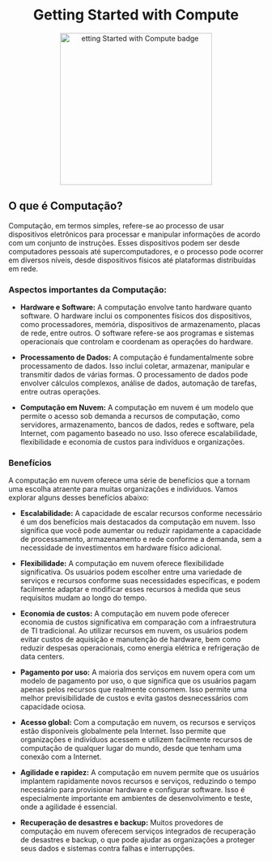 <h1 align=center> Getting Started with Compute </h1>

<div align=center>
    <img width=300px src="https://images.credly.com/images/9358115e-ead7-47c2-91e2-165b6a650a1b/image.png" alt="etting Started with Compute badge">
</div>

## O que é Computação?

Computação, em termos simples, refere-se ao processo de usar dispositivos eletrônicos para processar e manipular informações de acordo com um conjunto de instruções. Esses dispositivos podem ser desde computadores pessoais até supercomputadores, e o processo pode ocorrer em diversos níveis, desde dispositivos físicos até plataformas distribuídas em rede.

### Aspectos importantes da Computação:

- **Hardware e Software:** A computação envolve tanto hardware quanto software. O hardware inclui os componentes físicos dos dispositivos, como processadores, memória, dispositivos de armazenamento, placas de rede, entre outros. O software refere-se aos programas e sistemas operacionais que controlam e coordenam as operações do hardware.

- **Processamento de Dados:** A computação é fundamentalmente sobre processamento de dados. Isso inclui coletar, armazenar, manipular e transmitir dados de várias formas. O processamento de dados pode envolver cálculos complexos, análise de dados, automação de tarefas, entre outras operações.

- **Computação em Nuvem:** A computação em nuvem é um modelo que permite o acesso sob demanda a recursos de computação, como servidores, armazenamento, bancos de dados, redes e software, pela Internet, com pagamento baseado no uso. Isso oferece escalabilidade, flexibilidade e economia de custos para indivíduos e organizações.

### Benefícios

A computação em nuvem oferece uma série de benefícios que a tornam uma escolha atraente para muitas organizações e indivíduos. Vamos explorar alguns desses benefícios abaixo:

- **Escalabilidade:** A capacidade de escalar recursos conforme necessário é um dos benefícios mais destacados da computação em nuvem. Isso significa que você pode aumentar ou reduzir rapidamente a capacidade de processamento, armazenamento e rede conforme a demanda, sem a necessidade de investimentos em hardware físico adicional.

- **Flexibilidade:** A computação em nuvem oferece flexibilidade significativa. Os usuários podem escolher entre uma variedade de serviços e recursos conforme suas necessidades específicas, e podem facilmente adaptar e modificar esses recursos à medida que seus requisitos mudam ao longo do tempo.

- **Economia de custos:** A computação em nuvem pode oferecer economia de custos significativa em comparação com a infraestrutura de TI tradicional. Ao utilizar recursos em nuvem, os usuários podem evitar custos de aquisição e manutenção de hardware, bem como reduzir despesas operacionais, como energia elétrica e refrigeração de data centers.

- **Pagamento por uso:** A maioria dos serviços em nuvem opera com um modelo de pagamento por uso, o que significa que os usuários pagam apenas pelos recursos que realmente consomem. Isso permite uma melhor previsibilidade de custos e evita gastos desnecessários com capacidade ociosa.

- **Acesso global:** Com a computação em nuvem, os recursos e serviços estão disponíveis globalmente pela Internet. Isso permite que organizações e indivíduos acessem e utilizem facilmente recursos de computação de qualquer lugar do mundo, desde que tenham uma conexão com a Internet.

- **Agilidade e rapidez:** A computação em nuvem permite que os usuários implantem rapidamente novos recursos e serviços, reduzindo o tempo necessário para provisionar hardware e configurar software. Isso é especialmente importante em ambientes de desenvolvimento e teste, onde a agilidade é essencial.

- **Recuperação de desastres e backup:** Muitos provedores de computação em nuvem oferecem serviços integrados de recuperação de desastres e backup, o que pode ajudar as organizações a proteger seus dados e sistemas contra falhas e interrupções.



